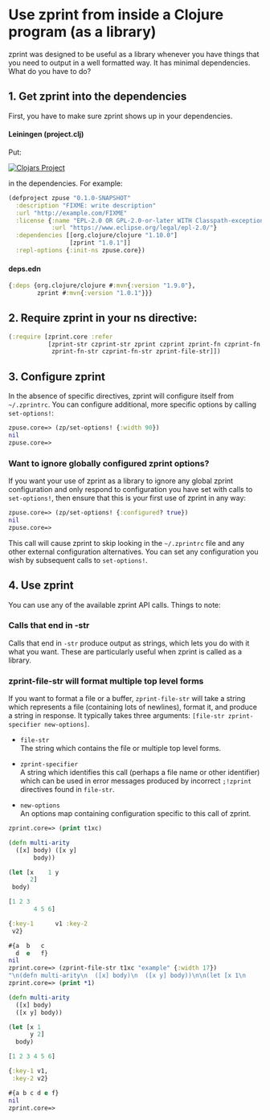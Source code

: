 # Use zprint from inside a Clojure program (as a library)
zprint was designed to be useful as a library whenever you have things
that you need to output in a well formatted way.  It has minimal dependencies.
What do you have to do?
## 1. Get zprint into the dependencies
First, you have to make sure zprint shows up in your dependencies.
#### Leiningen (project.clj)
Put:

[![Clojars Project](https://img.shields.io/clojars/v/zprint.svg)](https://clojars.org/zprint)

in the dependencies.  For example:
```clojure
(defproject zpuse "0.1.0-SNAPSHOT"
  :description "FIXME: write description"
  :url "http://example.com/FIXME"
  :license {:name "EPL-2.0 OR GPL-2.0-or-later WITH Classpath-exception-2.0"
            :url "https://www.eclipse.org/legal/epl-2.0/"}
  :dependencies [[org.clojure/clojure "1.10.0"]
                 [zprint "1.0.1"]]
  :repl-options {:init-ns zpuse.core})
```
#### deps.edn
```clojure
{:deps {org.clojure/clojure #:mvn{:version "1.9.0"},
        zprint #:mvn{:version "1.0.1"}}}
```
## 2. Require zprint in your ns directive:
```clojure
(:require [zprint.core :refer
           [zprint-str czprint-str zprint czprint zprint-fn czprint-fn
            zprint-fn-str czprint-fn-str zprint-file-str]])
```
## 3. Configure zprint
In the absence of specific directives, zprint will configure itself from
`~/.zprintrc`.  You can configure additional, more specific options by
calling `set-options!`:
```clojure
zpuse.core=> (zp/set-options! {:width 90})
nil
zpuse.core=> 
```
### Want to ignore globally configured zprint options?
If you want your use of zprint as a library to ignore any global zprint
configuration and only respond to configuration you have set with calls to
`set-options!`, then ensure that this is your first use of zprint in
any way:
```clojure
zpuse.core=> (zp/set-options! {:configured? true})
nil
zpuse.core=> 
```
This call will cause zprint to skip looking in the `~/.zprintrc` file and
any other external configuration alternatives.  You can set any configuration
you wish by subsequent calls to `set-options!`.

## 4. Use zprint

You can use any of the available zprint API calls.  Things to note:

### Calls that end in -str 
Calls that end in `-str` produce output as strings, which lets you do with
it what you want.  These are particularly useful when zprint is called as
a library.

### zprint-file-str will format multiple top level forms
If you want to format a file or a buffer, `zprint-file-str` will take
a string which represents a file (containing lots of newlines), format it,
and produce a string in response. It typically takes three arguments:
`[file-str zprint-specifier new-options]`.

  * `file-str`  
  The string which contains the file or multiple top level forms.

  * `zprint-specifier`  
  A string which identifies this call (perhaps a file name or other identifier)
  which can be used in error messages produced by 
  incorrect `;!zprint` directives found in `file-str`.

  * `new-options`  
  An options map containing configuration specific to this call of zprint.

```clojure
zprint.core=> (print t1xc)

(defn multi-arity
  ([x] body) ([x y]
       body))

(let [x    1 y   
      2]
 body)

[1 2 3
       4 5 6]

{:key-1      v1 :key-2    
 v2}

#{a  b   c
  d  e   f}
nil
zprint.core=> (zprint-file-str t1xc "example" {:width 17})
"\n(defn multi-arity\n  ([x] body)\n  ([x y] body))\n\n(let [x 1\n      y 2]\n  body)\n\n[1 2 3 4 5 6]\n\n{:key-1 v1,\n :key-2 v2}\n\n#{a b c d e f}\n"
zprint.core=> (print *1)

(defn multi-arity
  ([x] body)
  ([x y] body))

(let [x 1
      y 2]
  body)

[1 2 3 4 5 6]

{:key-1 v1,
 :key-2 v2}

#{a b c d e f}
nil
zprint.core=> 
```




